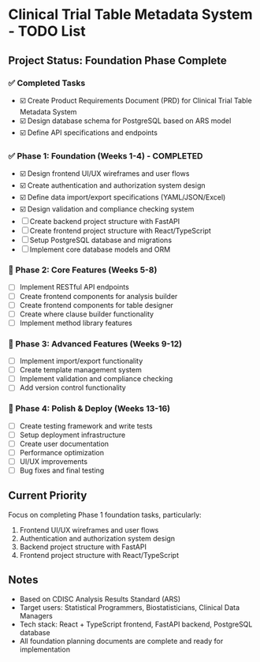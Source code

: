 # Clinical Trial Table Metadata System - TODO List

## Project Status: Foundation Phase Complete

### ✅ Completed Tasks
- ☑️ Create Product Requirements Document (PRD) for Clinical Trial Table Metadata System
- ☑️ Design database schema for PostgreSQL based on ARS model  
- ☑️ Define API specifications and endpoints

### ✅ Phase 1: Foundation (Weeks 1-4) - COMPLETED
- ☑️ Design frontend UI/UX wireframes and user flows
- ☑️ Create authentication and authorization system design
- ☑️ Define data import/export specifications (YAML/JSON/Excel)
- ☑️ Design validation and compliance checking system
- ☐ Create backend project structure with FastAPI
- ☐ Create frontend project structure with React/TypeScript
- ☐ Setup PostgreSQL database and migrations
- ☐ Implement core database models and ORM

### 🎯 Phase 2: Core Features (Weeks 5-8)
- ☐ Implement RESTful API endpoints
- ☐ Create frontend components for analysis builder
- ☐ Create frontend components for table designer
- ☐ Create where clause builder functionality
- ☐ Implement method library features

### 🔧 Phase 3: Advanced Features (Weeks 9-12)
- ☐ Implement import/export functionality
- ☐ Create template management system
- ☐ Implement validation and compliance checking
- ☐ Add version control functionality

### 🎨 Phase 4: Polish & Deploy (Weeks 13-16)
- ☐ Create testing framework and write tests
- ☐ Setup deployment infrastructure
- ☐ Create user documentation
- ☐ Performance optimization
- ☐ UI/UX improvements
- ☐ Bug fixes and final testing

## Current Priority
Focus on completing Phase 1 foundation tasks, particularly:
1. Frontend UI/UX wireframes and user flows
2. Authentication and authorization system design
3. Backend project structure with FastAPI
4. Frontend project structure with React/TypeScript

## Notes
- Based on CDISC Analysis Results Standard (ARS)
- Target users: Statistical Programmers, Biostatisticians, Clinical Data Managers
- Tech stack: React + TypeScript frontend, FastAPI backend, PostgreSQL database
- All foundation planning documents are complete and ready for implementation